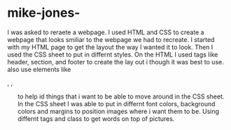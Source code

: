 # mike-jones-
I was asked to reraete a webpage. I used HTML and CSS to create a webpage that looks 
smiliar to the webpage we had to recreate. I started with my HTML page to get the layout the way I wanted it to look. Then I used the CSS sheet to put in differnt styles. On the HTML I used tags like header, section, and footer to create the lay out i though it was best to use. also use elements like <div class>, <img class>, <ul class> to help id things that i want to be able to move around in the CSS sheet.
In the CSS sheet I was able to put in differnt font colors, background colors and margins to position images where i want them to be. Using differnt tags and class to get words on top of pictures. 